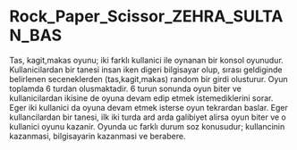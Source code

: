 # Rock_Paper_Scissor_ZEHRA_SULTAN_BAS
 Tas, kagit,makas oyunu; iki farklı kullanici ile oynanan bir konsol oyunudur. Kullanicilardan bir tanesi insan iken digeri bilgisayar olup, sırası geldiginde belirlenen seceneklerden (tas,kagit,makas) random bir girdi olusturur.
 Oyun toplamda 6 turdan olusmaktadir. 6 turun sonunda oyun biter ve kullanicilardan ikisine de oyuna devam edip etmek istemediklerini sorar. Eger iki kullanici da oyuna devam etmek isterse oyun tekrardan baslar. 
 Eger kullancilardan bir tanesi, ilk iki turda ard arda galibiyet alirsa oyun biter ve o kullanici oyunu kazanir. 
 Oyunda uc farklı durum soz konusudur; kullancinin kazanmasi, bilgisayarin kazanmasi ve berabere. 
